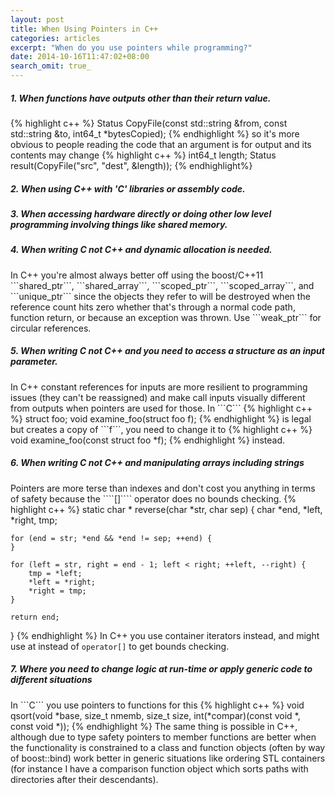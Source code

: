 ```yaml
---
layout: post
title: When Using Pointers in C++
categories: articles
excerpt: "When do you use pointers while programming?"
date: 2014-10-16T11:47:02+08:00
search_omit: true_
---
```


<h5>1. When functions have outputs other than their return value.</h5> 
{% highlight c++ %}
Status CopyFile(const std::string &from, const std::string &to, int64_t *bytesCopied);
{% endhighlight %}
so it's more obvious to people reading the code that an argument is for output and its contents may change
{% highlight c++ %}
int64_t length;
Status result(CopyFile("src", "dest", &length));
{% endhighlight%}
<h5>2. When using C++ with 'C' libraries or assembly code.</h5>
<h5>3. When accessing hardware directly or doing other low level programming involving things like  shared memory.</h5>
<h5>4. When writing C not C++ and dynamic allocation is needed.</h5>
In C++ you're almost always better off using the boost/C++11 ```shared_ptr```, ```shared_array```, ```scoped_ptr```, ```scoped_array```, and ```unique_ptr``` since the objects they refer to will be destroyed when the reference count hits zero whether that's through a normal code path, function return, or because an exception was thrown. Use ```weak_ptr``` for circular references.
<h5>5. When writing C not C++ and you need to access a structure as an input parameter.</h5>
In C++ constant references for inputs are more resilient to programming issues (they can't be reassigned) and make call inputs visually different from outputs when pointers are used for those.
In ```C```
{% highlight c++ %}
struct foo;
void examine_foo(struct foo f);
{% endhighlight %}
is legal but creates a copy of ```f```, you need to change it to
{% highlight c++ %}
void examine_foo(const struct foo *f);
{% endhighlight %}
instead.
<h5>6. When writing C not C++ and manipulating arrays including strings</h5>
Pointers are more terse than indexes and don't cost you anything in terms of safety because the ````[]```` operator does no bounds checking.
{% highlight c++ %}
static char *
reverse(char *str, char sep) {
    char *end, *left, *right, tmp;
 
    for (end = str; *end && *end != sep; ++end) {
    }
 
    for (left = str, right = end - 1; left < right; ++left, --right) {
        tmp = *left;
        *left = *right;
        *right = tmp;
    }
 
    return end;
}
{% endhighlight %}
In C++ you use container iterators instead, and might use at instead of ```operator[]``` to get bounds checking.
<h5>7. Where you need to change logic at run-time or apply generic code to different situations</h5>
In ```C``` you use pointers to functions for this
{% highlight c++ %}
void qsort(void *base, size_t nmemb, size_t size,
           int(*compar)(const void *, const void *));
{% endhighlight %}
The same thing is possible in C++, although due to type safety pointers to member functions are better when the functionality is constrained to a class and function objects (often by way of boost::bind) work better in generic situations like ordering STL containers (for instance I have a comparison function object which sorts paths with directories after their descendants).
